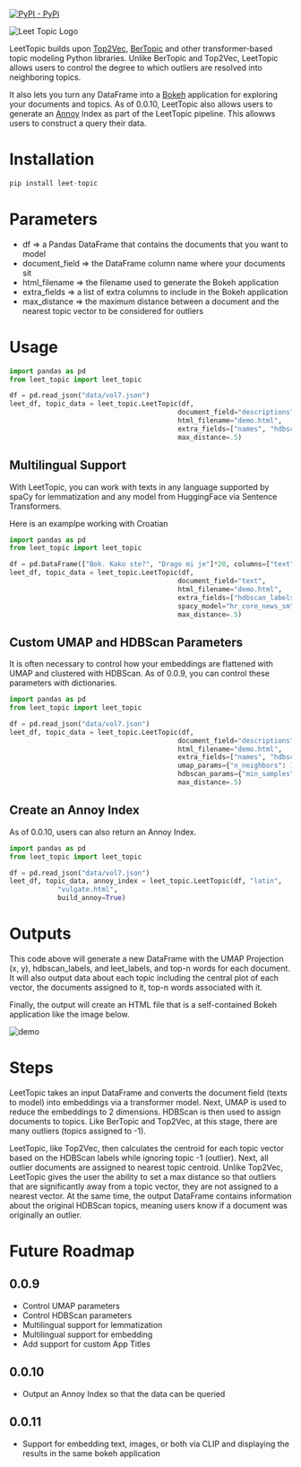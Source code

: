 [![PyPI - PyPi](https://img.shields.io/pypi/v/leet-topic)](https://pypi.org/project/leet-topic/)

![Leet Topic Logo](https://github.com/wjbmattingly/LeetTopic/raw/main/images/LeeTopic.png)

LeetTopic builds upon [Top2Vec](https://github.com/ddangelov/Top2Vec), [BerTopic](https://github.com/MaartenGr/BERTopic) and other transformer-based topic modeling Python libraries. Unlike BerTopic and Top2Vec, LeetTopic allows users to control the degree to which outliers are resolved into neighboring topics.

It also lets you turn any DataFrame into a [Bokeh](https://bokeh.org/) application for exploring your documents and topics. As of 0.0.10, LeetTopic also allows users to generate an [Annoy](https://github.com/spotify/annoy) Index as part of the LeetTopic pipeline. This allowws users to construct a query their data.

# Installation

```python
pip install leet-topic
```

# Parameters
- df => a Pandas DataFrame that contains the documents that you want to model
- document_field => the DataFrame column name where your documents sit
- html_filename => the filename used to generate the Bokeh application
- extra_fields => a list of extra columns to include in the Bokeh application
- max_distance => the maximum distance between a document and the nearest topic vector to be considered for outliers

# Usage

```python
import pandas as pd
from leet_topic import leet_topic

df = pd.read_json("data/vol7.json")
leet_df, topic_data = leet_topic.LeetTopic(df,
                                          document_field="descriptions",
                                          html_filename="demo.html",
                                          extra_fields=["names", "hdbscan_labels"],
                                          max_distance=.5)
```

## Multilingual Support
With LeetTopic, you can work with texts in any language supported by spaCy for lemmatization and any model from HuggingFace via Sentence Transformers.

Here is an examplpe working with Croatian

```python
import pandas as pd
from leet_topic import leet_topic

df = pd.DataFrame(["Bok. Kako ste?", "Drago mi je"]*20, columns=["text"])
leet_df, topic_data = leet_topic.LeetTopic(df,
                                          document_field="text",
                                          html_filename="demo.html",
                                          extra_fields=["hdbscan_labels"],
                                          spacy_model="hr_core_news_sm",
                                          max_distance=.5)
```

## Custom UMAP and HDBScan Parameters
It is often necessary to control how your embeddings are flattened with UMAP and clustered with HDBScan. As of 0.0.9, you can control these parameters with dictionaries.

```python
import pandas as pd
from leet_topic import leet_topic

df = pd.read_json("data/vol7.json")
leet_df, topic_data = leet_topic.LeetTopic(df,
                                          document_field="descriptions",
                                          html_filename="demo.html",
                                          extra_fields=["names", "hdbscan_labels"],
                                          umap_params={"n_neighbors": 15, "min_dist": 0.01, "metric": 'correlation'},
                                          hdbscan_params={"min_samples": 10, "min_cluster_size": 5},
                                          max_distance=.5)
```

## Create an Annoy Index
As of 0.0.10, users can also return an Annoy Index.

```python
import pandas as pd
from leet_topic import leet_topic

df = pd.read_json("data/vol7.json")
leet_df, topic_data, annoy_index = leet_topic.LeetTopic(df, "latin",
            "vulgate.html",
            build_annoy=True)
```


# Outputs
This code above will generate a new DataFrame with the UMAP Projection (x, y), hdbscan_labels, and leet_labels, and top-n words for each document. It will also output data about each topic including the central plot of each vector, the documents assigned to it, top-n words associated with it.

Finally, the output will create an HTML file that is a self-contained Bokeh application like the image below.

![demo](https://github.com/wjbmattingly/LeetTopic/raw/main/images/leet-demo.png)

# Steps

LeetTopic takes an input DataFrame and converts the document field (texts to model) into embeddings via a transformer model. Next, UMAP is used to reduce the embeddings to 2 dimensions. HDBScan is then used to assign documents to topics. Like BerTopic and Top2Vec, at this stage, there are many outliers (topics assigned to -1).

LeetTopic, like Top2Vec, then calculates the centroid for each topic vector based on the HDBScan labels while ignoring topic -1 (outlier). Next, all outlier documents are assigned to nearest topic centroid. Unlike Top2Vec, LeetTopic gives the user the ability to set a max distance so that outliers that are significantly away from a topic vector, they are not assigned to a nearest vector. At the same time, the output DataFrame contains information about the original HDBScan topics, meaning users know if a document was originally an outlier.



# Future Roadmap
## 0.0.9
- Control UMAP parameters
- Control HDBScan parameters
- Multilingual support for lemmatization
- Multilingual support for embedding
- Add support for custom App Titles

## 0.0.10
- Output an Annoy Index so that the data can be queried

## 0.0.11
- Support for embedding text, images, or both via CLIP and displaying the results in the same bokeh application
